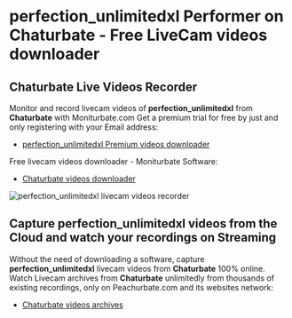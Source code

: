 # perfection_unlimitedxl Performer on Chaturbate - Free LiveCam videos downloader

## Chaturbate Live Videos Recorder

Monitor and record livecam videos of **perfection_unlimitedxl** from **Chaturbate** with Moniturbate.com
Get a premium trial for free by just and only registering with your Email address:
* [perfection_unlimitedxl Premium videos downloader](https://moniturbate.com/request-demo-licence-key.html)

Free livecam videos downloader - Moniturbate Software:
* [Chaturbate videos downloader](https://moniturbate.com/moniturbate-download-software.html)

![perfection_unlimitedxl livecam videos recorder](https://peachurnet.com/templates/moniturbate-software.png)


## Capture perfection_unlimitedxl videos from the Cloud and watch your recordings on Streaming

Without the need of downloading a software, capture **perfection_unlimitedxl** livecam videos from **Chaturbate** 100% online.
Watch Livecam archives from **Chaturbate** unlimitedly from thousands of existing recordings, only on Peachurbate.com and its websites network:
* [Chaturbate videos archives](https://peachurnet.com/)